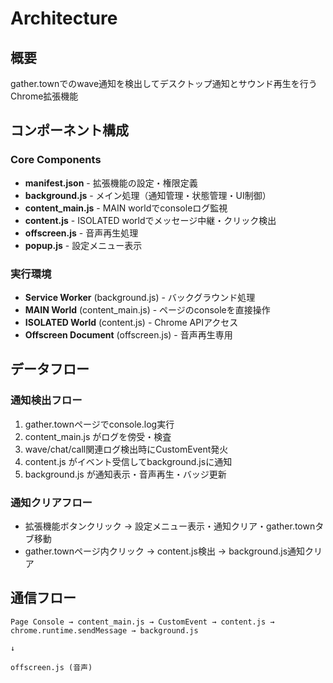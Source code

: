 # Architecture

## 概要
gather.townでのwave通知を検出してデスクトップ通知とサウンド再生を行うChrome拡張機能

## コンポーネント構成

### Core Components
- **manifest.json** - 拡張機能の設定・権限定義
- **background.js** - メイン処理（通知管理・状態管理・UI制御）
- **content_main.js** - MAIN worldでconsoleログ監視
- **content.js** - ISOLATED worldでメッセージ中継・クリック検出
- **offscreen.js** - 音声再生処理
- **popup.js** - 設定メニュー表示

### 実行環境
- **Service Worker** (background.js) - バックグラウンド処理
- **MAIN World** (content_main.js) - ページのconsoleを直接操作
- **ISOLATED World** (content.js) - Chrome APIアクセス
- **Offscreen Document** (offscreen.js) - 音声再生専用

## データフロー

### 通知検出フロー
1. gather.townページでconsole.log実行
2. content_main.js がログを傍受・検査
3. wave/chat/call関連ログ検出時にCustomEvent発火
4. content.js がイベント受信してbackground.jsに通知
5. background.js が通知表示・音声再生・バッジ更新

### 通知クリアフロー
- 拡張機能ボタンクリック → 設定メニュー表示・通知クリア・gather.townタブ移動
- gather.townページ内クリック → content.js検出 → background.js通知クリア

## 通信フロー
```
Page Console → content_main.js → CustomEvent → content.js → chrome.runtime.sendMessage → background.js
                                                                                       ↓
                                                                            offscreen.js (音声)
```